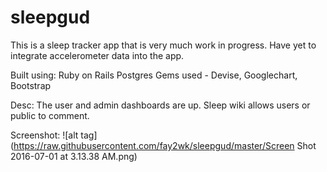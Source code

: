 # sleepgud

This is a sleep tracker app that is very much work in progress. Have yet to integrate accelerometer data into the app.

Built using:
Ruby on Rails 
Postgres 
Gems used - Devise, Googlechart, Bootstrap

Desc:
The user and admin dashboards are up. Sleep wiki allows users or public to comment.

Screenshot:
![alt tag](https://raw.githubusercontent.com/fay2wk/sleepgud/master/Screen Shot 2016-07-01 at 3.13.38 AM.png)


